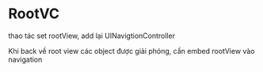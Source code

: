 # RootVC
thao tác set rootView, add lại UINavigtionController

Khi back về root view các object được giải phóng, cần embed rootView vào navigation
